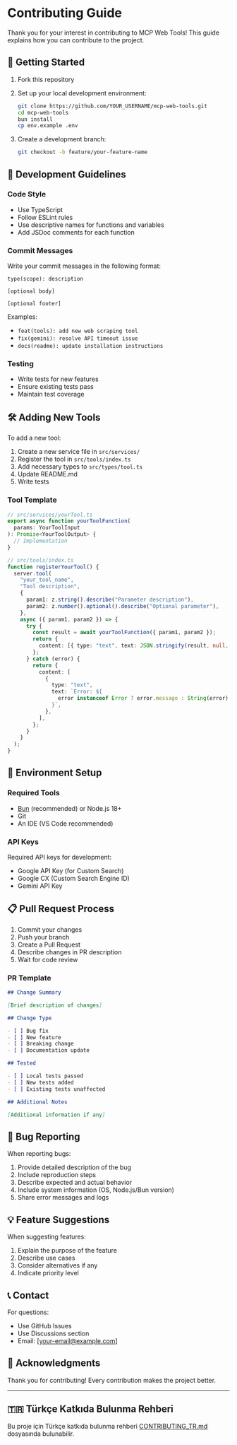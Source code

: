 # Contributing Guide

Thank you for your interest in contributing to MCP Web Tools! This guide explains how you can contribute to the project.

## 🚀 Getting Started

1. Fork this repository
2. Set up your local development environment:

   ```bash
   git clone https://github.com/YOUR_USERNAME/mcp-web-tools.git
   cd mcp-web-tools
   bun install
   cp env.example .env
   ```

3. Create a development branch:
   ```bash
   git checkout -b feature/your-feature-name
   ```

## 📝 Development Guidelines

### Code Style

- Use TypeScript
- Follow ESLint rules
- Use descriptive names for functions and variables
- Add JSDoc comments for each function

### Commit Messages

Write your commit messages in the following format:

```
type(scope): description

[optional body]

[optional footer]
```

Examples:

- `feat(tools): add new web scraping tool`
- `fix(gemini): resolve API timeout issue`
- `docs(readme): update installation instructions`

### Testing

- Write tests for new features
- Ensure existing tests pass
- Maintain test coverage

## 🛠️ Adding New Tools

To add a new tool:

1. Create a new service file in `src/services/`
2. Register the tool in `src/tools/index.ts`
3. Add necessary types to `src/types/tool.ts`
4. Update README.md
5. Write tests

### Tool Template

```typescript
// src/services/yourTool.ts
export async function yourToolFunction(
  params: YourToolInput
): Promise<YourToolOutput> {
  // Implementation
}

// src/tools/index.ts
function registerYourTool() {
  server.tool(
    "your_tool_name",
    "Tool description",
    {
      param1: z.string().describe("Parameter description"),
      param2: z.number().optional().describe("Optional parameter"),
    },
    async ({ param1, param2 }) => {
      try {
        const result = await yourToolFunction({ param1, param2 });
        return {
          content: [{ type: "text", text: JSON.stringify(result, null, 2) }],
        };
      } catch (error) {
        return {
          content: [
            {
              type: "text",
              text: `Error: ${
                error instanceof Error ? error.message : String(error)
              }`,
            },
          ],
        };
      }
    }
  );
}
```

## 🔧 Environment Setup

### Required Tools

- [Bun](https://bun.sh/) (recommended) or Node.js 18+
- Git
- An IDE (VS Code recommended)

### API Keys

Required API keys for development:

- Google API Key (for Custom Search)
- Google CX (Custom Search Engine ID)
- Gemini API Key

## 📋 Pull Request Process

1. Commit your changes
2. Push your branch
3. Create a Pull Request
4. Describe changes in PR description
5. Wait for code review

### PR Template

```markdown
## Change Summary

[Brief description of changes]

## Change Type

- [ ] Bug fix
- [ ] New feature
- [ ] Breaking change
- [ ] Documentation update

## Tested

- [ ] Local tests passed
- [ ] New tests added
- [ ] Existing tests unaffected

## Additional Notes

[Additional information if any]
```

## 🐛 Bug Reporting

When reporting bugs:

1. Provide detailed description of the bug
2. Include reproduction steps
3. Describe expected and actual behavior
4. Include system information (OS, Node.js/Bun version)
5. Share error messages and logs

## 💡 Feature Suggestions

When suggesting features:

1. Explain the purpose of the feature
2. Describe use cases
3. Consider alternatives if any
4. Indicate priority level

## 📞 Contact

For questions:

- Use GitHub Issues
- Use Discussions section
- Email: [your-email@example.com]

## 🙏 Acknowledgments

Thank you for contributing! Every contribution makes the project better.

---

## 🇹🇷 Türkçe Katkıda Bulunma Rehberi

Bu proje için Türkçe katkıda bulunma rehberi [CONTRIBUTING_TR.md](CONTRIBUTING_TR.md) dosyasında bulunabilir.
